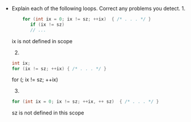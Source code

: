 - Explain each of the following loops. Correct any problems you detect.
    1. 
    ```c++
        for (int ix = 0; ix != sz; ++ix)  { /* . . . */ }
           if (ix != sz)
           // ...
    ```
    ix is not defined in scope

    2. 
    ```c++
    int ix;
    for (ix != sz; ++ix) { /* . . . */ }
    ```
    for (; ix != sz; ++ix)

    3. 
    ```c++
    for (int ix = 0; ix != sz; ++ix, ++ sz)  { /* . . . */ }
    ```
    sz is not defined in this scope